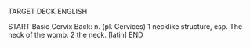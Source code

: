TARGET DECK
ENGLISH

START
Basic
Cervix
Back: n. (pl. Cervices) 1 necklike structure, esp. The neck of the womb. 2 the neck. [latin]
END
